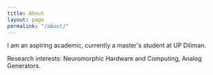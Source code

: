 ```yaml
---
title: About
layout: page
permalink: "/about/"
---
```


I am an aspiring academic, currently a master's student at UP Diliman.

Research interests: Neuromorphic Hardware and Computing, Analog Generators.
